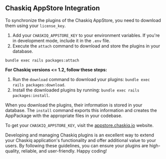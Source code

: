 ## Chaskiq AppStore Integration

To synchronize the plugins of the Chaskiq AppStore, you need to download them using your `license_key`.

1.  Add your `CHASKIQ_APPSTORE_KEY` to your environment variables. If you're in development mode, include it in the `.env` file.
2.  Execute the `attach` command to download and store the plugins in your database.

`bundle exec rails packages:attach`

**For Chaskiq versions <= 1.2, follow these steps:**

1.  Run the `download` command to download your plugins: `bundle exec rails packages:download`.
2.  Install the downloaded plugins by running: `bundle exec rails packages:install`.

When you download the plugins, their information is stored in your database. The `install` command exports this information and creates the AppPackage with the appropriate files in your codebase.

To get your `CHASKIQ_APPSTORE_KEY`, visit the [appstore.chaskiq.io](https://appstore.chaskiq.io/) website.

Developing and managing Chaskiq plugins is an excellent way to extend your Chaskiq application's functionality and offer additional value to your users. By following these guidelines, you can ensure your plugins are high-quality, reliable, and user-friendly. Happy coding!
